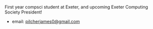 First year compsci student at Exeter, and upcoming Exeter Computing Society President!
- email: pilcherjames0@gmail.com
